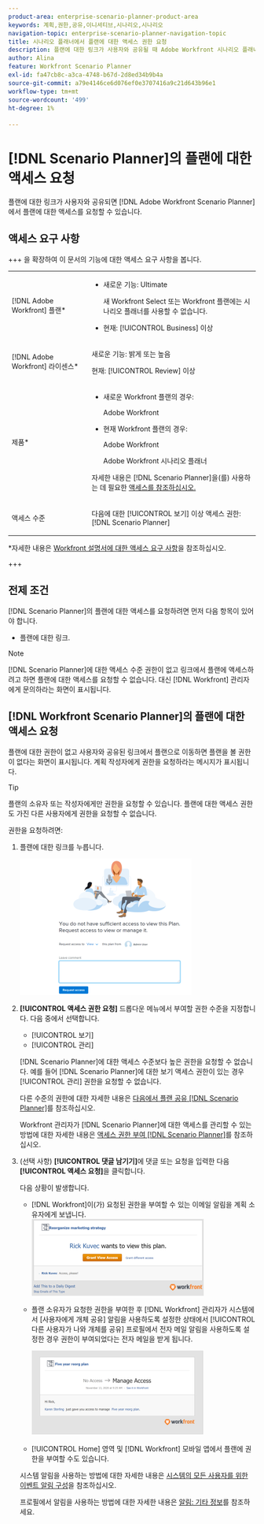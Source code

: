 ```yaml
---
product-area: enterprise-scenario-planner-product-area
keywords: 계획,권한,공유,이니셔티브,시나리오,시나리오
navigation-topic: enterprise-scenario-planner-navigation-topic
title: 시나리오 플래너에서 플랜에 대한 액세스 권한 요청
description: 플랜에 대한 링크가 사용자와 공유될 때 Adobe Workfront 시나리오 플래너에서 플랜에 대한 액세스를 요청할 수 있습니다.
author: Alina
feature: Workfront Scenario Planner
exl-id: fa47cb8c-a3ca-4748-b67d-2d8ed34b9b4a
source-git-commit: a79e4146ce6d076ef0e3707416a9c21d643b96e1
workflow-type: tm+mt
source-wordcount: '499'
ht-degree: 1%

---
```


# [!DNL Scenario Planner]의 플랜에 대한 액세스 요청

플랜에 대한 링크가 사용자와 공유되면 [!DNL Adobe Workfront Scenario Planner]에서 플랜에 대한 액세스를 요청할 수 있습니다.

## 액세스 요구 사항

+++ 을 확장하여 이 문서의 기능에 대한 액세스 요구 사항을 봅니다.

<table style="table-layout:auto"> 
 <col> 
 <col> 
 <tbody> 
  <tr> 
   <td> <p>[!DNL Adobe Workfront] 플랜*</p> </td> 
   <td> <ul></li>
   <li><p>새로운 기능: Ultimate </p></li>
   <p>새 Workfront Select 또는 Workfront 플랜에는 시나리오 플래너를 사용할 수 없습니다. </p>
   <li><p>현재: [!UICONTROL Business] 이상</p></ul>
   </td> 
  </tr> 
  <tr> 
   <td> <p>[!DNL Adobe Workfront] 라이센스*</p> </td> 
   <td> <p>새로운 기능: 밝게 또는 높음</p> 
   <p>현재: [!UICONTROL Review] 이상</p> </td> 
  </tr> 
  <tr> 
   <td>제품* </td> 
   <td> <ul><li><p>새로운 Workfront 플랜의 경우:</p><p> Adobe Workfront</li></p>
   <li><p>현재 Workfront 플랜의 경우: </p>
   <p>Adobe Workfront</p> <p>Adobe Workfront 시나리오 플래너</p></li></ul>

<p>자세한 내용은 [!DNL Scenario Planner]</a>을(를) 사용하는 데 필요한 <a href="../scenario-planner/access-needed-to-use-sp.md" class="MCXref xref">액세스를 참조하십시오. </p> </td> 
  </tr> 
  <tr data-mc-conditions=""> 
   <td>액세스 수준 </td> 
   <td>  <p>다음에 대한 [!UICONTROL 보기] 이상 액세스 권한: [!DNL Scenario Planner]</p>  </td> 
  </tr>
 </tbody> 
</table>

*자세한 내용은 [Workfront 설명서에 대한 액세스 요구 사항](/help/quicksilver/administration-and-setup/add-users/access-levels-and-object-permissions/access-level-requirements-in-documentation.md)을 참조하십시오.

+++

## 전제 조건

[!DNL Scenario Planner]의 플랜에 대한 액세스를 요청하려면 먼저 다음 항목이 있어야 합니다.

* 플랜에 대한 링크.

>[!NOTE]
>
>[!DNL Scenario Planner]에 대한 액세스 수준 권한이 없고 링크에서 플랜에 액세스하려고 하면 플랜에 대한 액세스를 요청할 수 없습니다. 대신 [!DNL Workfront] 관리자에게 문의하라는 화면이 표시됩니다.

## [!DNL Workfront Scenario Planner]의 플랜에 대한 액세스 요청

플랜에 대한 권한이 없고 사용자와 공유된 링크에서 플랜으로 이동하면 플랜을 볼 권한이 없다는 화면이 표시됩니다. 계획 작성자에게 권한을 요청하라는 메시지가 표시됩니다.

>[!TIP]
>
>플랜의 소유자 또는 작성자에게만 권한을 요청할 수 있습니다. 플랜에 대한 액세스 권한도 가진 다른 사용자에게 권한을 요청할 수 없습니다.

권한을 요청하려면:

1. 플랜에 대한 링크를 누릅니다.

   ![](assets/request-access-to-plan-350x277.png)

1. **[!UICONTROL 액세스 권한 요청]** 드롭다운 메뉴에서 부여할 권한 수준을 지정합니다. 다음 중에서 선택합니다.

   * [!UICONTROL 보기]
   * [!UICONTROL 관리]

   [!DNL Scenario Planner]에 대한 액세스 수준보다 높은 권한을 요청할 수 없습니다. 예를 들어 [!DNL Scenario Planner]에 대한 보기 액세스 권한이 있는 경우 [!UICONTROL 관리] 권한을 요청할 수 없습니다.

   다른 수준의 권한에 대한 자세한 내용은 [다음에서 플랜 공유 [!DNL Scenario Planner]](../scenario-planner/share-a-plan.md)를 참조하십시오.

   Workfront 관리자가 [!DNL Scenario Planner]에 대한 액세스를 관리할 수 있는 방법에 대한 자세한 내용은 [액세스 권한 부여 [!DNL Scenario Planner]](../administration-and-setup/add-users/configure-and-grant-access/grant-access-sp.md)를 참조하십시오.

1. (선택 사항) **[!UICONTROL 댓글 남기기]**&#x200B;에 댓글 또는 요청을 입력한 다음 **[!UICONTROL 액세스 요청]**&#x200B;을 클릭합니다.

   다음 상황이 발생합니다.

   * [!DNL Workfront]이(가) 요청된 권한을 부여할 수 있는 이메일 알림을 계획 소유자에게 보냅니다.\
     ![](assets/request-access-to-plan-email-350x156.png)

   * 플랜 소유자가 요청한 권한을 부여한 후 [!DNL Workfront] 관리자가 시스템에서 [사용자에게 개체 공유] 알림을 사용하도록 설정한 상태에서 [!UICONTROL 다른 사용자가 나와 개체를 공유] 프로필에서 전자 메일 알림을 사용하도록 설정한 경우 권한이 부여되었다는 전자 메일을 받게 됩니다.

     ![](assets/access-granted-to-plan-email-350x172.png)

   * [!UICONTROL Home] 영역 및 [!DNL Workfront] 모바일 앱에서 플랜에 권한을 부여할 수도 있습니다.

   시스템 알림을 사용하는 방법에 대한 자세한 내용은 [시스템의 모든 사용자를 위한 이벤트 알림 구성](../administration-and-setup/manage-workfront/emails/configure-event-notifications-for-everyone-in-the-system.md)을 참조하십시오.

   프로필에서 알림을 사용하는 방법에 대한 자세한 내용은 [알림: 기타 정보](../workfront-basics/using-notifications/notifications-misc-information.md)를 참조하세요.
